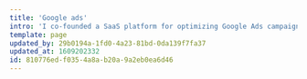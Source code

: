 ```yaml
---
title: 'Google ads'
intro: 'I co-founded a SaaS platform for optimizing Google Ads campaigns, and along the way learned a lot about Google Ads.'
template: page
updated_by: 29b0194a-1fd0-4a23-81bd-0da139f7fa37
updated_at: 1609202332
id: 810776ed-f035-4a8a-b20a-9a2eb0ea6d46
---
```

